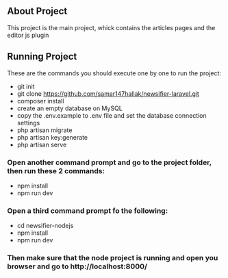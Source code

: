 
## About Project

This project is the main project, whick contains the articles pages and the editor js plugin

## Running Project
These are the commands you should execute one by one to run the project:
- git init
- git clone https://github.com/samar147hallak/newsifier-laravel.git
- composer install
- create an empty database on MySQL
- copy the .env.example to .env file and set the database connection settings
- php artisan migrate
- php artisan key:generate
- php artisan serve  

### Open another command prompt and go to the project folder, then run these 2 commands:
- npm install
- npm run dev

### Open a third command prompt fo the following:
- cd newsifier-nodejs
- npm install
- npm run dev

### Then make sure that the node project is running and open you browser and go to http://localhost:8000/ 